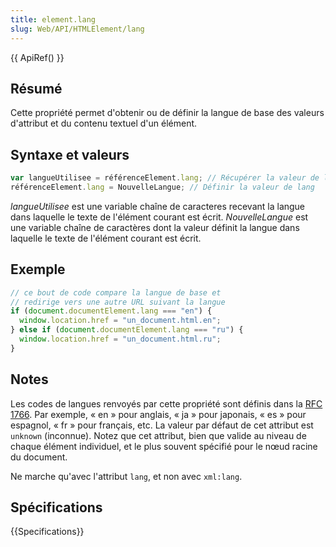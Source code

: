 ```yaml
---
title: element.lang
slug: Web/API/HTMLElement/lang
---
```


{{ ApiRef() }}

## Résumé

Cette propriété permet d'obtenir ou de définir la langue de base des valeurs d'attribut et du contenu textuel d'un élément.

## Syntaxe et valeurs

```js
var langueUtilisee = référenceElement.lang; // Récupérer la valeur de lang
référenceElement.lang = NouvelleLangue; // Définir la valeur de lang
```

_langueUtilisee_ est une variable chaîne de caracteres recevant la langue dans laquelle le texte de l'élément courant est écrit. _NouvelleLangue_ est une variable chaîne de caractères dont la valeur définit la langue dans laquelle le texte de l'élément courant est écrit.

## Exemple

```js
// ce bout de code compare la langue de base et
// redirige vers une autre URL suivant la langue
if (document.documentElement.lang === "en") {
  window.location.href = "un_document.html.en";
} else if (document.documentElement.lang === "ru") {
  window.location.href = "un_document.html.ru";
}
```

## Notes

Les codes de langues renvoyés par cette propriété sont définis dans la [RFC 1766](http://tools.ietf.org/html/rfc1766). Par exemple, «&nbsp;en&nbsp;» pour anglais, «&nbsp;ja&nbsp;» pour japonais, «&nbsp;es&nbsp;» pour espagnol, «&nbsp;fr&nbsp;» pour français, etc. La valeur par défaut de cet attribut est `unknown` (inconnue). Notez que cet attribut, bien que valide au niveau de chaque élément individuel, et le plus souvent spécifié pour le nœud racine du document.

Ne marche qu'avec l'attribut `lang`, et non avec `xml:lang`.

## Spécifications

{{Specifications}}
